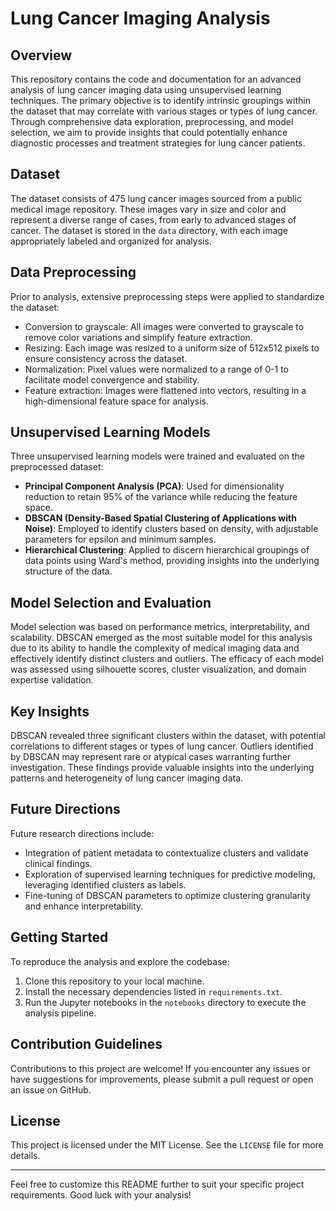 # Lung Cancer Imaging Analysis

## Overview

This repository contains the code and documentation for an advanced analysis of lung cancer imaging data using unsupervised learning techniques. The primary objective is to identify intrinsic groupings within the dataset that may correlate with various stages or types of lung cancer. Through comprehensive data exploration, preprocessing, and model selection, we aim to provide insights that could potentially enhance diagnostic processes and treatment strategies for lung cancer patients.

## Dataset

The dataset consists of 475 lung cancer images sourced from a public medical image repository. These images vary in size and color and represent a diverse range of cases, from early to advanced stages of cancer. The dataset is stored in the `data` directory, with each image appropriately labeled and organized for analysis.

## Data Preprocessing

Prior to analysis, extensive preprocessing steps were applied to standardize the dataset:
- Conversion to grayscale: All images were converted to grayscale to remove color variations and simplify feature extraction.
- Resizing: Each image was resized to a uniform size of 512x512 pixels to ensure consistency across the dataset.
- Normalization: Pixel values were normalized to a range of 0-1 to facilitate model convergence and stability.
- Feature extraction: Images were flattened into vectors, resulting in a high-dimensional feature space for analysis.

## Unsupervised Learning Models

Three unsupervised learning models were trained and evaluated on the preprocessed dataset:
- **Principal Component Analysis (PCA)**: Used for dimensionality reduction to retain 95% of the variance while reducing the feature space.
- **DBSCAN (Density-Based Spatial Clustering of Applications with Noise)**: Employed to identify clusters based on density, with adjustable parameters for epsilon and minimum samples.
- **Hierarchical Clustering**: Applied to discern hierarchical groupings of data points using Ward's method, providing insights into the underlying structure of the data.

## Model Selection and Evaluation

Model selection was based on performance metrics, interpretability, and scalability. DBSCAN emerged as the most suitable model for this analysis due to its ability to handle the complexity of medical imaging data and effectively identify distinct clusters and outliers. The efficacy of each model was assessed using silhouette scores, cluster visualization, and domain expertise validation.

## Key Insights

DBSCAN revealed three significant clusters within the dataset, with potential correlations to different stages or types of lung cancer. Outliers identified by DBSCAN may represent rare or atypical cases warranting further investigation. These findings provide valuable insights into the underlying patterns and heterogeneity of lung cancer imaging data.

## Future Directions

Future research directions include:
- Integration of patient metadata to contextualize clusters and validate clinical findings.
- Exploration of supervised learning techniques for predictive modeling, leveraging identified clusters as labels.
- Fine-tuning of DBSCAN parameters to optimize clustering granularity and enhance interpretability.

## Getting Started

To reproduce the analysis and explore the codebase:
1. Clone this repository to your local machine.
2. Install the necessary dependencies listed in `requirements.txt`.
3. Run the Jupyter notebooks in the `notebooks` directory to execute the analysis pipeline.

## Contribution Guidelines

Contributions to this project are welcome! If you encounter any issues or have suggestions for improvements, please submit a pull request or open an issue on GitHub.

## License

This project is licensed under the MIT License. See the `LICENSE` file for more details.

---

Feel free to customize this README further to suit your specific project requirements. Good luck with your analysis!
